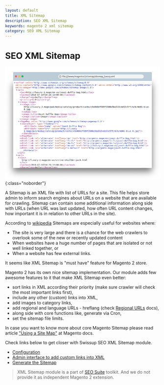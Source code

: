 ```yaml
---
layout: default
title: XML Sitemap
description: SEO XML Sitemap
keywords: magento 2 xml sitemap
category: SEO XML Sitemap
---
```


# SEO XML Sitemap

![XML Sitemap example](/images/m2/seo-xml-sitemap/example-frame.png){:class="noborder"}

A Sitemap is an XML file with list of URLs for a site. This file helps store admin to inform search engines about URLs on a website that are available for crawling. Sitemap can contain some additional information along side with URLs (when URL was last updated, how often URL content changes, how important it is in relation to other URLs in the site).

According to [wikipedia](https://en.wikipedia.org/wiki/Sitemaps) Sitemaps are especially useful for websites where:

 -  The site is very large and there is a chance for the web crawlers to overlook some of the new or recently updated content
 -  When websites have a huge number of pages that are isolated or not well linked together, or
 -  When a website has few external links.

It seems like XML Sitemap is "must have" feature for Magento 2 store.

Magento 2 has its own nice sitemap implementation. Our module adds few awesome features to it that make XML Sitemap even better:

 -  sort links in XML according their priority (make sure crawler will check the most important links first),
 -  include any other (custom) links into XML,
 -  add images to category links,
 -  add regional and language URLs - hreflang (check [Regional URLs](../hreflang) docs),
 -  along side with core functions like, generate via Cron,
 -  set the sitemap file limits.

In case you want to know more about core Magento Sitemap please read article ["Using a Site Map"](https://docs.magento.com/m2/ce/user_guide/marketing/sitemap-xml.html) at Magento docs.

Check links below to get closer with Swissup SEO XML Sitemap module.

 *  [Configuration](configuration/)
 *  [Admin interface to add custom links into XML](../seo-html-sitemap/grid/)
 *  [Generate the Sitemap](generate/)

> XML Sitemap module is a part of [SEO Suite](../seo-suite/) toolkit. And we do not provide it as independent Magento 2 extension.
